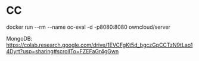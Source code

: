 # CC

docker run --rm --name oc-eval -d -p8080:8080 owncloud/server


MongoDB: https://colab.research.google.com/drive/1EVCFgKt5d_bgczGpCCTzN9tLao14Dyrt?usp=sharing#scrollTo=FZEFaGr4gGwn
